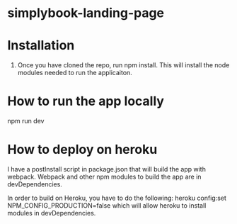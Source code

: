 # simplybook-landing-page

# Installation
1. Once you have cloned the repo, run npm install. This will install the node modules needed to run the applicaiton.

# How to run the app locally
npm run dev

# How to deploy on heroku

I have a postInstall script in package.json that will build the app with webpack.
Webpack and other npm modules to build the app are in devDependencies.

In order to build on Heroku, you have to do the following:
heroku config:set NPM_CONFIG_PRODUCTION=false
which will allow heroku to install modules in devDependencies.
